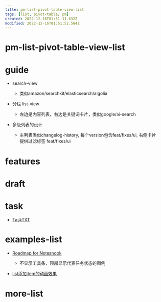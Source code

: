 ```yaml
---
title: pm-list-pivot-table-view-list
tags: [list, pivot-table, pm]
created: 2022-12-16T01:51:11.632Z
modified: 2022-12-16T01:51:52.564Z
---
```


# pm-list-pivot-table-view-list

# guide
- search-view
  - 类似amazon/searchkit/elasticsearch/algolia

- 分栏 list-view
  - 左边是内容列表，右边是关键词卡片，类似google/ai-search

- 多级列表的设计
  - 主列表类似changelog-history, 每个version包含feat/fixes/ui, 右侧卡片提供过滤标签 feat/fixes/ui
# features

# draft

# task
- [TaskTXT](https://tasktxt.com/)
# examples-list
- [Roadmap for Notesnook](https://notesnook.com/roadmap/)
  - 不显示工具条，顶部显示代表任务状态的图例

- [list添加item的动画效果](https://twitter.com/dillionverma/status/1735630932655378544)
# more-list
